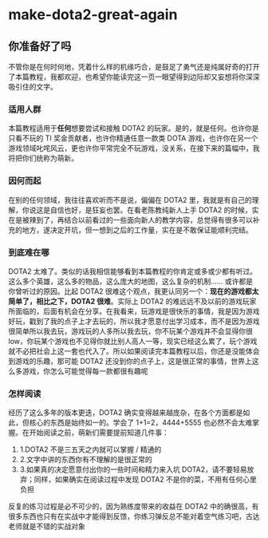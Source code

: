 # make-dota2-great-again

## 你准备好了吗

不管你是在何时何地，凭着什么样的机缘巧合，是鼓足了勇气还是纯属好奇的打开了本篇教程，我都欢迎，也希望你能读完这一页一眼望得到边际却又妄想将你深深吸引住的文字。

### 适用人群 <a href="#kuo-yong-ren-qun" id="kuo-yong-ren-qun"></a>

本篇教程适用于**任何**想要尝试和接触 DOTA2 的玩家。是的，就是任何。也许你是只看不玩的 TI 奖金贡献者，也许你精通任意一款类 DOTA 游戏，也许你在另一个游戏领域叱咤风云，更也许你平常完全不玩游戏，没关系，在接下来的篇幅中，我将把你们统称为萌新。

### 因何而起 <a href="#yin-he-er-qi" id="yin-he-er-qi"></a>

在别的任何领域，我往往喜欢听而不是说，偏偏在 DOTA2 里，我就是有自己的理解，你说这是自信也好，是狂妄也罢。在看老陈教纯新人上手 DOTA2 的时候，实在是被辣到了，再结合以前看过的一些面向新人的教学内容，总觉得有很多可以补充的地方，遂决定开坑，但一想到之后的工作量，实在是不敢保证能顺利完结。​

### 到底难在哪 <a href="#dao-di-nan-zai-na" id="dao-di-nan-zai-na"></a>

DOTA2 太难了。类似的话我相信能够看到本篇教程的你肯定或多或少都有听过。这么多个英雄，这么多的物品，这么庞大的地图，这么复杂的机制...... 或许都是你曾听过的原因。比起 DOTA2 很难这个观点，我更认同另一个：**现在的游戏都太简单了，相比之下，DOTA2 很难**。实际上 DOTA2 的难远远不及以前的游戏玩家所面临的，后面有机会在分享。在我看来，玩游戏是很快乐的事情，我是因为游戏好玩，戳到了我的点子上才去玩的，所以我才愿意付出学习成本，而不是因为游戏很简单所以我去玩，游戏玩的人多所以我去玩，你不玩某个游戏并不会显得你很 low，你玩某个游戏也不见得你就比别人高人一等，现实已经这么累了，玩个游戏就不必把社会上这一套也代入了。所以如果阅读完本篇教程以后，你还是没能体会到游戏的乐趣，那可能 DOTA2 还没到你的点子上，这是很正常的事情，世界上这么多游戏，你怎么可能觉得每一款都很有趣呢​

### 怎样阅读 <a href="#zen-yang-yue-du" id="zen-yang-yue-du"></a>

经历了这么多年的版本更迭，DOTA2 确实变得越来越庞杂，在各个方面都是如此，但核心的东西是始终如一的。学会了 1+1=2，4444+5555 也必然不会太难掌握。在开始阅读之前，萌新们需要提前知道几件事：

1. 1.DOTA2 不是三五天之内就可以掌握 / 精通的
2. 2.文字中讲的东西你有不理解的是很正常的
3. 3.如果真的决定愿意付出你的一些时间和精力来入坑 DOTA2，请不要轻易放弃；同样，如果确实在阅读过程中发现 DOTA2 不是你的菜，不用有任何心里负担

反复的练习过程是必不可少的，因为熟练度带来的收益在 DOTA2 中的确很高，有很多东西也只有在实战中才能得到反馈，你练习弹反总不能对着空气练习吧，古达老师就是不错的实战对象
